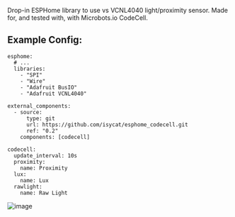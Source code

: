 Drop-in ESPHome library to use vs VCNL4040 light/proximity sensor.
Made for, and tested with, with Microbots.io CodeCell.

## Example Config:
```
esphome:
  # ...
  libraries:
    - "SPI"
    - "Wire"
    - "Adafruit BusIO"
    - "Adafruit VCNL4040"
  
external_components:
  - source:
      type: git
      url: https://github.com/isycat/esphome_codecell.git
      ref: "0.2"
    components: [codecell]

codecell:
  update_interval: 10s
  proximity:
    name: Proximity
  lux:
    name: Lux
  rawlight:
    name: Raw Light

```
![image](https://github.com/user-attachments/assets/1430509f-f4a8-4cae-9122-c4e741b862a0)

